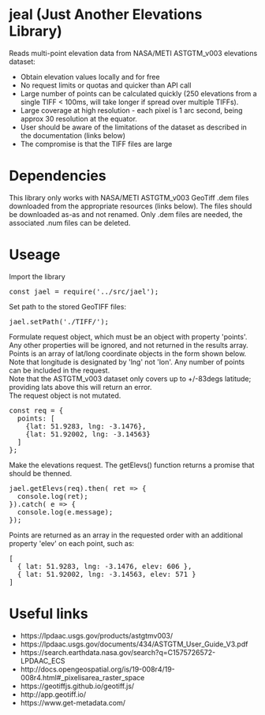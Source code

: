 # jeal (Just Another Elevations Library)
Reads multi-point elevation data from NASA/METI ASTGTM_v003 elevations dataset:
<ul>
  <li> Obtain elevation values locally and for free </li>
  <li> No request limits or quotas and quicker than API call </li>
  <li> Large number of points can be calculated quickly (250 elevations from a single TIFF < 100ms, will take longer if spread over multiple TIFFs). </li>
  <li> Large coverage at high resolution - each pixel is 1 arc second, being approx 30 resolution at the equator. </li>
  <li> User should be aware of the limitations of the dataset as described in the documentation (links below) </li>
  <li> The compromise is that the TIFF files are large</li>
</ul>

# Dependencies
This library only works with NASA/METI ASTGTM_v003 GeoTiff .dem files downloaded from the appropriate resources (links below). The files should be downloaded as-as and not renamed.  Only .dem files are needed, the associated .num files can be deleted.

# Useage
Import the library
<pre>
const jael = require('../src/jael');
</pre>

Set path to the stored GeoTIFF files:
<pre>
jael.setPath('./TIFF/');  
</pre>

Formulate request object, which must be an object with property 'points'.  Any other properties will be ignored, and not returned in the results array.  Points is an array of lat/long coordinate objects in the form shown below.  Note that longitude is designated by 'lng' not 'lon'.  Any number of points can be included in the request.<br>
Note that the ASTGTM_v003 dataset only covers up to +/-83degs latitude; providing lats above this will return an error.<br>
The request object is not mutated.
<pre>
const req = {
  points: [
    {lat: 51.9283, lng: -3.1476},
    {lat: 51.92002, lng: -3.14563}
  ]
};
</pre>
Make the elevations request.  The getElevs() function returns a promise that should be thenned.
<pre>
jael.getElevs(req).then( ret => {
  console.log(ret);
}).catch( e => {
  console.log(e.message);
});
</pre>
Points are returned as an array in the requested order with an additional property 'elev' on each point, such as:
<pre>
[
  { lat: 51.9283, lng: -3.1476, elev: 606 },
  { lat: 51.92002, lng: -3.14563, elev: 571 }
]
</pre>

# Useful links
<ul>
  <li>https://lpdaac.usgs.gov/products/astgtmv003/</li>
  <li>https://lpdaac.usgs.gov/documents/434/ASTGTM_User_Guide_V3.pdf </li>
  <li>https://search.earthdata.nasa.gov/search?q=C1575726572-LPDAAC_ECS </li>
  <li>http://docs.opengeospatial.org/is/19-008r4/19-008r4.html#_pixelisarea_raster_space</li>
  <li>https://geotiffjs.github.io/geotiff.js/</li>
  <li>http://app.geotiff.io/</li>
  <li>https://www.get-metadata.com/</li>
</ul>
